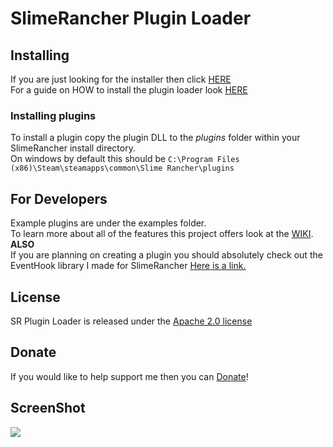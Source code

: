 # SlimeRancher Plugin Loader

## Installing
If you are just looking for the installer then click <a href="https://github.com/dsisco11/SR_Plugin_Loader/raw/master/Installer.zip">HERE</a>  
For a guide on HOW to install the plugin loader look <a href="https://github.com/dsisco11/SR_Plugin_Loader/wiki/Installation">HERE</a>

### Installing plugins
To install a plugin copy the plugin DLL to the _plugins_ folder within your SlimeRancher install directory.  
On windows by default this should be `C:\Program Files (x86)\Steam\steamapps\common\Slime Rancher\plugins`


## For Developers
Example plugins are under the examples folder.  
To learn more about all of the features this project offers look at the <a href="https://github.com/dsisco11/SR_Plugin_Loader/wiki">WIKI</a>.  
**ALSO**  
If you are planning on creating a plugin you should absolutely check out the EventHook library I made for SlimeRancher <a href="https://github.com/dsisco11/SiscosHooks">Here is a link.</a>  
  
## License
SR Plugin Loader is released under the <a href="https://tldrlegal.com/license/apache-license-2.0-(apache-2.0)">Apache 2.0 license</a>

## Donate
If you would like to help support me then you can <a href="https://www.paypal.com/cgi-bin/webscr?cmd=_s-xclick&hosted_button_id=DYGPA5XA4MWC2">Donate</a>!

## ScreenShot
<img src="http://i.imgur.com/oXmJ1oc.jpg" />
